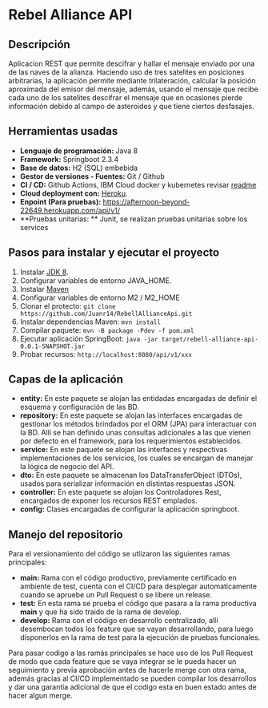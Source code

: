 # Rebel Alliance API

## Descripción
Aplicacion REST que permite descifrar y hallar el mensaje enviado por una de las naves de la alianza. Haciendo uso de tres satelites en posiciones arbitrarias, la aplicación permite mediante trilateración, calcular la posición aproximada del emisor del mensaje, además, usando el mensaje que recibe cada uno de los satelites descifrar el mensaje que en ocasiones pierde información debido al campo de asteroides y que tiene ciertos desfasajes.

## Herramientas usadas

- **Lenguaje de programación:** Java 8
- **Framework:** Springboot 2.3.4
- **Base de datos:** H2 (SQL) embebida
- **Gestor de versiones - Fuentes:** Git / Github
- **CI / CD:** Github Actions, IBM Cloud docker y kubernetes revisar [readme](https://github.com/Juanr14/RebellAllianceApi/tree/main/.github/workflows)
- **Cloud deployment con:** [Heroku](https://www.heroku.com/).
- **Enpoint (Para pruebas):** https://afternoon-beyond-22649.herokuapp.com/api/v1/
- **Pruebas unitarias: ** Junit, se realizan pruebas unitarias sobre los services

## Pasos para instalar y ejecutar el proyecto
1. Instalar [JDK 8](https://www.oracle.com/co/java/technologies/javase/javase-jdk8-downloads.html).
2. Configurar variables de entorno JAVA_HOME.
3. Instalar [Maven](https://maven.apache.org/)
4. Configurar variables de entorno M2 / M2_HOME
5. Clonar el protecto: `git clone https://github.com/Juanr14/RebellAllianceApi.git`
6. Instalar dependencias Maven: `mvn install`
7. Compilar paquete: `mvn -B package -Pdev -f pom.xml`
8. Ejecutar aplicación SpringBoot: `java -jar target/rebell-alliance-api-0.0.1-SNAPSHOT.jar`
9. Probar recursos: `http://localhost:8080/api/v1/xxx`



## Capas de la aplicación
- **entity:** En este paquete se alojan las entidadas encargadas de definir el esquema y configuración de las BD.
- **repository:** En este paquete se alojan las interfaces encargadas de gestionar los métodos brindados por el ORM (JPA) para interactuar con la BD. Allí se han definido unas consultas adicionales a las que vienen por defecto en el framework, para los requerimientos establecidos.
- **service:** En este paquete se alojan las interfaces y respectivas implementaciones de los servicios, los cuales se encargan de manejar la lógica de negocio del API.
- **dto:** En este paquete se almacenan los DataTransferObject (DTOs), usados para serializar información en distintas respuestas JSON.
- **controller:** En este paquete se alojan los Controladores Rest, encargados de exponer los recursos REST emplados.
- **config:** Clases encargadas de configurar la aplicación springboot. 


## Manejo del repositorio

 Para el versionamiento del código se utlizaron las siguientes ramas principales:

- **main:** Rama con el código productivo, previamente certificado en ambiente de test, cuenta con el CI/CD para desplegar automaticamente cuando se apruebe un Pull Request o se libere un release.
- **test:** En esta rama se prueba el código que pasara a la rama productiva **main** y que ha sido traido de la rama de develop.
- **develop:** Rama con el código en desarrollo centralizado, allí desembocan todos los feature que se vayan desarrollando, para luego disponerlos en la rama de test para la ejecución de pruebas funcionales.

Para pasar codigo a las ramás principales se hace uso de los Pull Request de modo que cada feature que se vaya integrar se le pueda hacer un seguimiento y previa aprobación antes de hacerle merge con otra rama, además gracias al CI/CD implementado se pueden compilar los desarrollos y dar una garantia adicional de que el codigo esta en buen estado antes de hacer algun merge.

